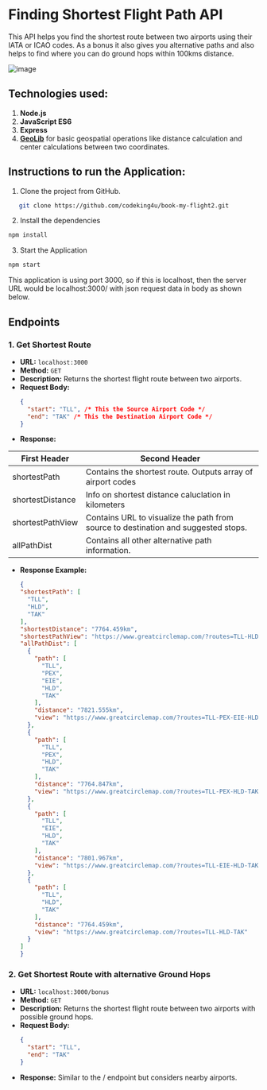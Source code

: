 # Finding Shortest Flight Path API

This API helps you find the shortest route between two airports using their IATA or ICAO codes. As a bonus it also gives you alternative paths and also helps to find where you can do ground hops within 100kms distance.

![image](https://github.com/user-attachments/assets/49bb93bf-4daf-487a-8b81-e6e6404e072d)

## Technologies used:

1. **Node.js**
2. **JavaScript ES6** 
3. **Express**
4. **[GeoLib](https://www.npmjs.com/package/geolib?activeTab=readme)** for basic geospatial operations like distance calculation and center calculations between two coordinates. 



## Instructions to run the Application:

1. Clone the project from GitHub.

```sh
   git clone https://github.com/codeking4u/book-my-flight2.git
```
2. Install the dependencies

```sh
npm install
```

3. Start the Application

```sh
npm start
```

This application is using port 3000, so if this is localhost, then the server URL would be localhost:3000/ with json request data in body as shown below.

## Endpoints

### 1. Get Shortest Route
- **URL:** `localhost:3000`
- **Method:** `GET`
- **Description:** Returns the shortest flight route between two airports.
- **Request Body:**
  ```json
  {
    "start": "TLL", /* This the Source Airport Code */
    "end": "TAK" /* This the Destination Airport Code */
  }


- **Response:**

| First Header  | Second Header |
| ------------- | ------------- |
| shortestPath  | Contains the shortest route. Outputs array of airport codes  |
| shortestDistance  | Info on shortest distance caluclation in kilometers  |
| shortestPathView  | Contains URL to visualize the path from source to destination and suggested stops.   |
| allPathDist  | Contains all other alternative path information.  |


- **Response Example:**
  ```json
  {
  "shortestPath": [
    "TLL",
    "HLD",
    "TAK"
  ],
  "shortestDistance": "7764.459km",
  "shortestPathView": "https://www.greatcirclemap.com/?routes=TLL-HLD-TAK",
  "allPathDist": [
    {
      "path": [
        "TLL",
        "PEX",
        "EIE",
        "HLD",
        "TAK"
      ],
      "distance": "7821.555km",
      "view": "https://www.greatcirclemap.com/?routes=TLL-PEX-EIE-HLD-TAK"
    },
    {
      "path": [
        "TLL",
        "PEX",
        "HLD",
        "TAK"
      ],
      "distance": "7764.847km",
      "view": "https://www.greatcirclemap.com/?routes=TLL-PEX-HLD-TAK"
    },
    {
      "path": [
        "TLL",
        "EIE",
        "HLD",
        "TAK"
      ],
      "distance": "7801.967km",
      "view": "https://www.greatcirclemap.com/?routes=TLL-EIE-HLD-TAK"
    },
    {
      "path": [
        "TLL",
        "HLD",
        "TAK"
      ],
      "distance": "7764.459km",
      "view": "https://www.greatcirclemap.com/?routes=TLL-HLD-TAK"
    }
  ]
  }

### 2. Get Shortest Route with alternative Ground Hops
- **URL:** `localhost:3000/bonus`
- **Method:** `GET`
- **Description:** Returns the shortest flight route between two airports with possible ground hops.
- **Request Body:**
  ```json
  {
    "start": "TLL",
    "end": "TAK"
  }
- **Response:** Similar to the / endpoint but considers nearby airports.


